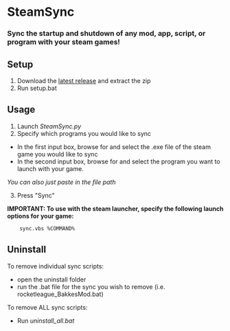 # SteamSync
### Sync the startup and shutdown of any mod, app, script, or program with your steam games!
## Setup
1. Download the [latest release](https://github.com/armand0e/SteamSync/releases/latest) and extract the zip
2. Run setup.bat

## Usage

1. Launch *SteamSync.py*
2. Specify which programs you would like to sync

* In the first input box, browse for and select the .exe file of the steam game you would like to sync
* In the second input box, browse for and select the program you want to launch with your game.

*You can also just paste in the file path*

3. Press "Sync"        

**IMPORTANT: To use with the steam launcher, specify the following launch options for your game:**

        sync.vbs %COMMAND%

## Uninstall
To remove individual sync scripts:
* open the uninstall folder 
* run the .bat file for the sync you wish to remove (i.e. rocketleague_BakkesMod.bat)

To remove ALL sync scripts:
* Run *uninstall_all.bat*
